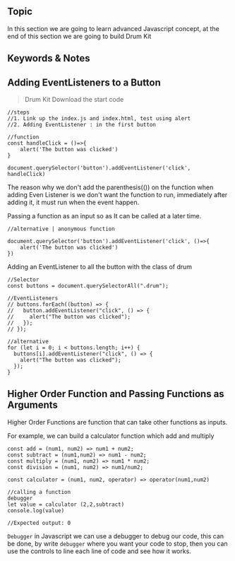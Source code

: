 ## Topic
In this section we are going to learn advanced Javascript concept, at the end of this section we are going to build Drum Kit

## Keywords & Notes
## Adding EventListeners to a Button
> Drum Kit
Download the start code
```
//steps
//1. Link up the index.js and index.html, test using alert
//2. Adding EventListener : in the first button 

//function 
const handleClick = ()=>{
    alert('The button was clicked')
}

document.querySelector('button').addEventListener('click', handleClick)

```

The reason why we don't add the parenthesis(()) on the function when adding Even Listener is we don't want the function to run, immediately after adding it, it must run when the event happen.

Passing a function as an input so as It can be called at a later time.

```
//alternative | anonymous function

document.querySelector('button').addEventListener('click', ()=>{
    alert('The button was clicked')
})
```

Adding an EventListener to all the button with the class of drum

```
//Selector
const buttons = document.querySelectorAll(".drum");

//EventListeners
// buttons.forEach((button) => {
//   button.addEventListener("click", () => {
//     alert("The button was clicked");
//   });
// });

//alternative
for (let i = 0; i < buttons.length; i++) {
  buttons[i].addEventListener("click", () => {
    alert("The button was clicked");
  });
}
```

## Higher Order Function and Passing Functions as Arguments
Higher Order Functions are function that can take other functions as inputs.

For example, we can build a calculator function which add and multiply

```
const add = (num1, num2) => num1 + num2;
const subtract = (num1,num2) => num1 - num2;
const multiply = (num1, num2) => num1 * num2;
const division = (num1, num2) => num1/num2;

const calculator = (num1, num2, operator) => operator(num1,num2)

//calling a function 
debugger
let value = calculator (2,2,subtract)
console.log(value)

//Expected output: 0
```

`Debugger` in Javascript we can use a debugger to debug our code, this can be done, by write `debugger` where you want your code to stop, then you can use the controls to line each line of code and see how it works.


